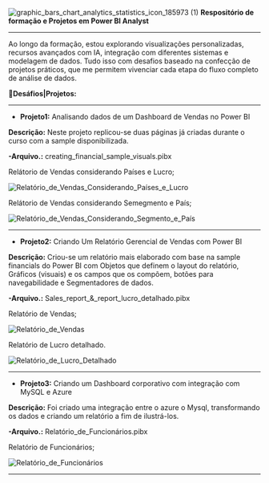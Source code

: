 
![graphic_bars_chart_analytics_statistics_icon_185973 (1)](https://github.com/user-attachments/assets/50f69557-2315-4884-b8fd-e36fff28cb63) **Respositório de formação e Projetos em Power BI Analyst**
***
Ao longo da formação, estou explorando visualizações personalizadas, recursos avançados com IA, integração com diferentes sistemas e modelagem de dados. Tudo isso com desafios baseado na confecção de projetos práticos, que me permitem vivenciar cada etapa do fluxo completo de análise de dados. 

📝**Desáfios|Projetos:**

***

- **Projeto1:** Analisando dados de um Dashboard de Vendas no Power BI

**Descrição:**  Neste projeto replicou-se duas páginas já criadas durante o curso com a sample disponibilizada. 


**-Arquivo.:** creating_financial_sample_visuals.pibx

Relátorio de Vendas considerando Países e Lucro;

![Relatório_de_Vendas_Considerando_Países_e_Lucro](https://github.com/user-attachments/assets/0f8e4e47-b3b0-41a3-9402-0ab85deb7086)


Relátorio de Vendas considerando Semegmento e País;

![Relatório_de_Vendas_Considerando_Segmento_e_País](https://github.com/user-attachments/assets/778b657f-8473-4494-955d-adf0c83db861)


***

- **Projeto2:** Criando Um Relatório Gerencial de Vendas com Power BI

**Descrição:** Criou-se um relatório mais elaborado com base na sample financials do Power BI com Objetos que definem o layout do relatório,
Gráficos (visuais) e os campos que os compõem, botões para navegabilidade e Segmentadores de dados. 


**-Arquivo.:** Sales_report_&_report_lucro_detalhado.pibx

Relatório de Vendas;

![Relatório_de_Vendas](https://github.com/user-attachments/assets/2b6f027f-a3d7-442d-b8ef-97c0d0d2b6c7)


Relatório de Lucro detalhado.

![Relatório_de_Lucro_Detalhado](https://github.com/user-attachments/assets/ff8bd9b0-c544-4294-808d-3e9e1b88a18e)

***

- **Projeto3:** Criando um Dashboard corporativo com integração com MySQL e Azure

**Descrição:** Foi criado uma integração entre o azure o Mysql, transformando os dados e criando um relatório a fim de ilustrá-los. 


**-Arquivo.:** Relatório_de_Funcionários.pibx

Relatório de Funcionários;

![Relatório_de_Funcionários](https://github.com/user-attachments/assets/bfc9a677-634d-411f-83df-5993ed106225)



***

